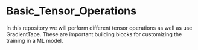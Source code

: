 # Basic_Tensor_Operations
In this repository we will perform different tensor operations as well as use GradientTape. These are important building blocks for customizing the training in a ML model.  
